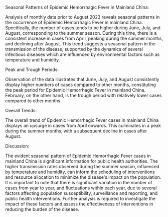 Seasonal Patterns of Epidemic Hemorrhagic Fever in Mainland China:

Analysis of monthly data prior to August 2023 reveals seasonal patterns in the occurrence of Epidemic Hemorrhagic Fever in mainland China. Specifically, the number of cases tends to be higher during June, July, and August, corresponding to the summer season. During this time, there is a consistent increase in cases from April, peaking during the summer months, and declining after August. This trend suggests a seasonal pattern in the transmission of the disease, supported by the dynamics of several infectious diseases which are influenced by environmental factors such as temperature and humidity. 

Peak and Trough Periods:

Observation of the data illustrates that June, July, and August consistently display higher numbers of cases compared to other months, constituting the peak period for Epidemic Hemorrhagic Fever in mainland China. February, on the other hand, is the trough period with relatively lower cases compared to other months. 

Overall Trends:

The overall trend of Epidemic Hemorrhagic Fever cases in mainland China displays an upsurge in cases from April onwards. This culminates in a peak during the summer months, with a subsequent decline in cases after August. 

Discussion:

The evident seasonal pattern of Epidemic Hemorrhagic Fever cases in mainland China is significant information for public health authorities. The higher transmission rates observed during the summer season, influenced by temperature and humidity, can inform the scheduling of interventions and resource allocation to minimize the disease's impact on the population. It is important to note that there is significant variation in the number of cases from year to year, and fluctuations within each year, due to several factors affecting population susceptibility, surveillance and reporting, and public health interventions. Further analysis is required to investigate the impact of these factors and assess the effectiveness of interventions in reducing the burden of the disease.